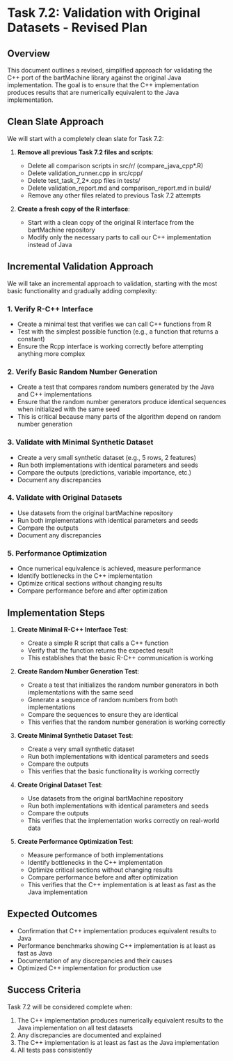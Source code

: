 # Task 7.2: Validation with Original Datasets - Revised Plan

## Overview

This document outlines a revised, simplified approach for validating the C++ port of the bartMachine library against the original Java implementation. The goal is to ensure that the C++ implementation produces results that are numerically equivalent to the Java implementation.

## Clean Slate Approach

We will start with a completely clean slate for Task 7.2:

1. **Remove all previous Task 7.2 files and scripts**:
   - Delete all comparison scripts in src/r/ (compare_java_cpp*.R)
   - Delete validation_runner.cpp in src/cpp/
   - Delete test_task_7_2*.cpp files in tests/
   - Delete validation_report.md and comparison_report.md in build/
   - Remove any other files related to previous Task 7.2 attempts

2. **Create a fresh copy of the R interface**:
   - Start with a clean copy of the original R interface from the bartMachine repository
   - Modify only the necessary parts to call our C++ implementation instead of Java

## Incremental Validation Approach

We will take an incremental approach to validation, starting with the most basic functionality and gradually adding complexity:

### 1. Verify R-C++ Interface

- Create a minimal test that verifies we can call C++ functions from R
- Test with the simplest possible function (e.g., a function that returns a constant)
- Ensure the Rcpp interface is working correctly before attempting anything more complex

### 2. Verify Basic Random Number Generation

- Create a test that compares random numbers generated by the Java and C++ implementations
- Ensure that the random number generators produce identical sequences when initialized with the same seed
- This is critical because many parts of the algorithm depend on random number generation

### 3. Validate with Minimal Synthetic Dataset

- Create a very small synthetic dataset (e.g., 5 rows, 2 features)
- Run both implementations with identical parameters and seeds
- Compare the outputs (predictions, variable importance, etc.)
- Document any discrepancies

### 4. Validate with Original Datasets

- Use datasets from the original bartMachine repository
- Run both implementations with identical parameters and seeds
- Compare the outputs
- Document any discrepancies

### 5. Performance Optimization

- Once numerical equivalence is achieved, measure performance
- Identify bottlenecks in the C++ implementation
- Optimize critical sections without changing results
- Compare performance before and after optimization

## Implementation Steps

1. **Create Minimal R-C++ Interface Test**:
   - Create a simple R script that calls a C++ function
   - Verify that the function returns the expected result
   - This establishes that the basic R-C++ communication is working

2. **Create Random Number Generation Test**:
   - Create a test that initializes the random number generators in both implementations with the same seed
   - Generate a sequence of random numbers from both implementations
   - Compare the sequences to ensure they are identical
   - This verifies that the random number generation is working correctly

3. **Create Minimal Synthetic Dataset Test**:
   - Create a very small synthetic dataset
   - Run both implementations with identical parameters and seeds
   - Compare the outputs
   - This verifies that the basic functionality is working correctly

4. **Create Original Dataset Test**:
   - Use datasets from the original bartMachine repository
   - Run both implementations with identical parameters and seeds
   - Compare the outputs
   - This verifies that the implementation works correctly on real-world data

5. **Create Performance Optimization Test**:
   - Measure performance of both implementations
   - Identify bottlenecks in the C++ implementation
   - Optimize critical sections without changing results
   - Compare performance before and after optimization
   - This verifies that the C++ implementation is at least as fast as the Java implementation

## Expected Outcomes

- Confirmation that C++ implementation produces equivalent results to Java
- Performance benchmarks showing C++ implementation is at least as fast as Java
- Documentation of any discrepancies and their causes
- Optimized C++ implementation for production use

## Success Criteria

Task 7.2 will be considered complete when:

1. The C++ implementation produces numerically equivalent results to the Java implementation on all test datasets
2. Any discrepancies are documented and explained
3. The C++ implementation is at least as fast as the Java implementation
4. All tests pass consistently
